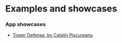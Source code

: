 # Examples and showcases

### App showcases

* [Tower Defense, by Catalin Piscureanu](https://github.com/altcatalin/canvas-td)
